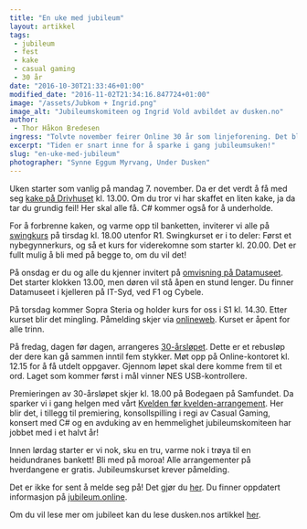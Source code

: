 ```yaml
---
title: "En uke med jubileum"
layout: artikkel
tags: 
 - jubileum
 - fest
 - kake
 - casual gaming
 - 30 år
date: "2016-10-30T21:33:46+01:00"
modified_date: "2016-11-02T21:34:16.847724+01:00"
image: "/assets/Jubkom + Ingrid.png"
image_alt: "Jubileumskomiteen og Ingrid Vold avbildet av dusken.no"
author:
 - Thor Håkon Bredesen
ingress: "Tolvte november feirer Online 30 år som linjeforening. Det blir en heidundranes bankett med mat, drikke, sang, storband og stormannsgalskap. Før det skal vi ha en uke med gratisarrangementer for alle!"
excerpt: "Tiden er snart inne for å sparke i gang jubileumsuken!"
slug: "en-uke-med-jubileum"
photographer: "Synne Eggum Myrvang, Under Dusken"
---
```

Uken starter som vanlig på mandag 7. november. Da er det verdt å få med seg [kake på Drivhuset](https://www.facebook.com/events/1617271001901652/) kl. 13.00. Om du tror vi har skaffet en liten kake, ja da tar du grundig feil! Her skal alle få. C# kommer også for å underholde.

For å forbrenne kaken, og varme opp til banketten, inviterer vi alle på [swingkurs](https://www.facebook.com/events/962828813822501/) på tirsdag kl. 18.00 utenfor R1. Swingkurset er i to deler: Først et nybegynnerkurs, og så et kurs for viderekomne som starter kl. 20.00. Det er fullt mulig å bli med på begge to, om du vil det!

På onsdag er du og alle du kjenner invitert på [omvisning på Datamuseet](https://www.facebook.com/events/1058204054297111/). Det starter klokken 13.00, men døren vil stå åpen en stund lenger. Du finner Datamuseet i kjelleren på IT-Syd, ved F1 og Cybele. 

På torsdag kommer Sopra Steria og holder kurs for oss i S1 kl. 14.30. Etter kurset blir det mingling. Påmelding skjer via [onlineweb](https://online.ntnu.no/events/347/online-30-ar-jubileumsarrangement-med-sopra-steria/). Kurset er åpent for alle trinn.

På fredag, dagen før dagen, arrangeres [30-årsløpet](https://www.facebook.com/events/1783375831951017/). Dette er et rebusløp der dere kan gå sammen inntil fem stykker. Møt opp på Online-kontoret kl. 12.15 for å få utdelt oppgaver. Gjennom løpet skal dere komme frem til et ord. Laget som kommer først i mål vinner NES USB-kontrollere. 

Premieringen av 30-årsløpet skjer kl. 18.00 på Bodegaen på Samfundet. Da sparker vi i gang helgen med vårt [Kvelden før kvelden-arrangement](https://www.facebook.com/events/991542287624714/). Her blir det, i tillegg til premiering, konsollspilling i regi av Casual Gaming, konsert med C# og en avduking av en hemmelighet jubileumskomiteen har jobbet med i et halvt år! 

Innen lørdag starter er vi nok, sku en tru, varme nok i trøya til en heidundranes bankett! Bli med på moroa! Alle arrangementer på hverdangene er gratis. Jubileumskurset krever påmelding.

Det er ikke for sent å melde seg på! Det gjør du [her](https://online.ntnu.no/events/331/onlines-30-arsjubileum-bankett/). Du finner oppdatert informasjon på [jubileum.online](https://jubileum.online/).

Om du vil lese mer om jubileet kan du lese dusken.nos artikkel [her](http://dusken.no/artikkel/26289/online-fyller-30-aar/).